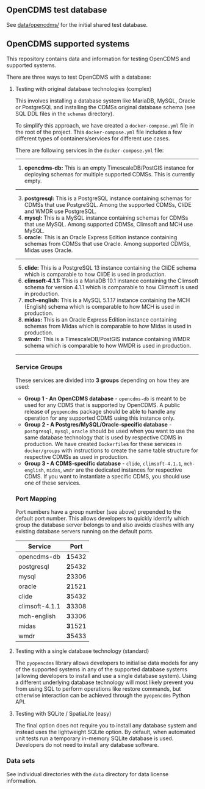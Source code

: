 ## OpenCDMS test database

See [data/opencdms/](https://github.com/opencdms/opencdms-test-data/tree/main/opencdms_test_data/data/opencdms) for the initial shared test database.

## OpenCDMS supported systems

This repository contains data and information for testing OpenCDMS and supported systems.

There are three ways to test OpenCDMS with a database:
1. Testing with original database technologies (complex)

   This involves installing a database system like MariaDB, MySQL, Oracle or PostgreSQL and installing the CDMSs original database schema (see SQL DDL files in the `schemas` directory). 

    To simplify this approach, we have created a `docker-compose.yml` file in the root of the project.
    This `docker-compose.yml` file includes a few different types of containers/services for different use cases.

   There are following services in the `docker-compose.yml` file:
   
   ---
   
   1. **opencdms-db:** This is an empty TimescaleDB/PostGIS instance for deploying schemas for multiple supported CDMSs. This is currently empty.

   ---

   3. **postgresql:** This is a PostgreSQL instance containing schemas for CDMSs that use PostgreSQL. Among the supported CDMSs, CliDE and WMDR use
   PostgreSQL. 
   3. **mysql:** This is a MySQL instance containing schemas for CDMSs that use MySQL. Among supported CDMSs, Climsoft and MCH use MySQL.
   4. **oracle:** This is an Oracle Express Edition instance containing schemas from CDMSs that use Oracle. Among supported CDMSs, Midas uses Oracle.
   
   ---
   
   5. **clide:** This is a PostgreSQL 13 instance containing the CliDE schema which is comparable to how CliDE is used in production.
   6. **climsoft-4.1.1:** This is a MariaDB 10.1 instance containing the Climsoft schema for version 4.1.1 which is comparable to how Climsoft is used in production.
   7. **mch-english:** This is a MySQL 5.1.17 instance containing the MCH (English) schema which is comparable to how MCH is used in production.
   8. **midas:** This is an Oracle Express Edition instance containing schemas from Midas which is comparable to how Midas is used in production.
   9. **wmdr:** This is a TimescaleDB/PostGIS instance containing WMDR schema which is comparable to how WMDR is used in production.

   ---

   ### Service Groups

   These services are divided into **3 groups** depending on how they are used:
   - **Group 1 - An OpenCDMS database** - `opencdms-db` is meant to be used for any CDMS that is supported by OpenCDMS. A public release of `pyopencdms` package should be able to handle any operation for any supported CDMS using this instance only.
   - **Group 2 - A Postgres/MySQL/Oracle-specific database** - `postgresql`, `mysql`, `oracle` should be used when you want to use the same database technology
   that is used by respective CDMS in production. We have created `Dockerfile`s for these services in `docker/groups` with instructions to create the same table structure for respective CDMSs as used in production.
   - **Group 3 - A CDMS-specific database** - `clide`, `climsoft-4.1.1`, `mch-english`, `midas`, `wmdr` are the dedicated instances for respective CDMS. If you want to instantiate a specific CDMS, you should use one of these services.
   
   ### Port Mapping
   
   Port numbers have a group number (see above) prepended to the default port number. This allows developers to quickly identify which group the database server belongs to and also avoids clashes with any existing database servers running on the default ports.
   
   | Service | Port |
   |---------|------|
   | opencdms-db | **1**5432 |
   | postgresql | **2**5432 |
   | mysql | **2**3306 |
   | oracle | **2**1521 |
   | clide | **3**5432 |
   | climsoft-4.1.1 |  **3**3308 |
   | mch-english |  **3**3306 |
   | midas | **3**1521 |
   | wmdr | **3**5433 |
   

2. Testing with a single database technology (standard)

    The `pyopencdms` library allows developers to initialise data models for any of the supported systems in any of the supported database systems (allowing developers to install and use a single database system). Using a different underlying database technology will most likely prevent you from using SQL to perform operations like restore commands, but otherwise interaction can be achieved through the `pyopencdms` Python API.

3. Testing with SQLite / SpatiaLite (easy)

    The final option does not require you to install any database system and instead uses the lightweight SQLite option. By default, when automated unit tests run a temporary in-memory SQLite database is used. Developers do not need to install any database software.


### Data sets

See individual directories with the `data` directory for data license information.
